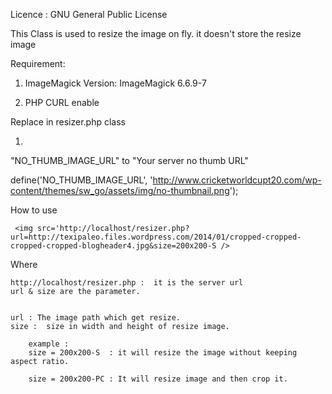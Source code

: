 
Licence : GNU General Public License


This Class is used to resize the image on fly. it doesn't store the resize image

Requirement:

1. ImageMagick
   Version: ImageMagick 6.6.9-7

2. PHP CURL enable



Replace  in resizer.php  class 

1. 

"NO_THUMB_IMAGE_URL"  to "Your server no thumb URL"   
 
define('NO_THUMB_IMAGE_URL', 'http://www.cricketworldcupt20.com/wp-content/themes/sw_go/assets/img/no-thumbnail.png');
  
 	


How to use

     <img src='http://localhost/resizer.php?url=http://texipaleo.files.wordpress.com/2014/01/cropped-cropped-cropped-cropped-blogheader4.jpg&size=200x200-S />

Where

	http://localhost/resizer.php :  it is the server url 
	url & size are the parameter.


	url : The image path which get resize.
	size :  size in width and height of resize image.
	
		example : 
		size = 200x200-S  : it will resize the image without keeping aspect ratio.

		size = 200x200-PC : It will resize image and then crop it.
		
	 



